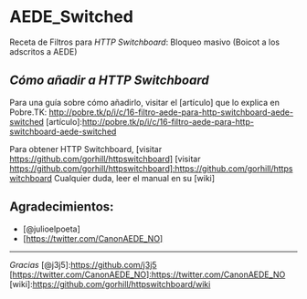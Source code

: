 AEDE_Switched
=============

Receta de Filtros para *HTTP Switchboard*: Bloqueo masivo (Boicot a los adscritos a AEDE)

_Cómo añadir a HTTP Switchboard_
----

Para una guía sobre cómo añadirlo, visitar el [artículo] que lo explica en Pobre.TK:
http://pobre.tk/p/i/c/16-filtro-aede-para-http-switchboard-aede-switched
[artículo]:http://pobre.tk/p/i/c/16-filtro-aede-para-http-switchboard-aede-switched

Para obtener HTTP Switchboard, [visitar https://github.com/gorhill/httpswitchboard]
[visitar https://github.com/gorhill/httpswitchboard]:https://github.com/gorhill/httpswitchboard
Cualquier duda, leer el manual en su [wiki]


Agradecimientos:
----
- [@julioelpoeta]
- [https://twitter.com/CanonAEDE_NO]


---
*Gracias*
[@j3j5]:https://github.com/j3j5
[https://twitter.com/CanonAEDE_NO]:https://twitter.com/CanonAEDE_NO
[wiki]:https://github.com/gorhill/httpswitchboard/wiki
